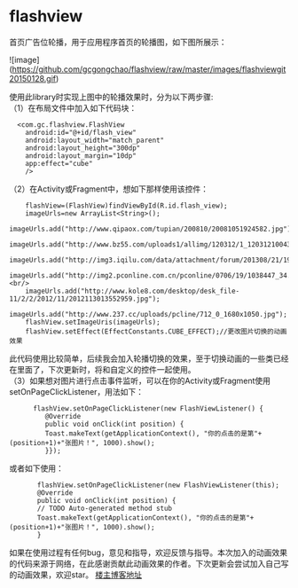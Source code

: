 flashview
=========

首页广告位轮播，用于应用程序首页的轮播图，如下图所展示：

 ![image] (https://github.com/gcgongchao/flashview/raw/master/images/flashviewgit20150128.gif)
 
使用此library时实现上图中的轮播效果时，分为以下两步骤: <br/>
（1）在布局文件中加入如下代码块：<br/>
      
      <com.gc.flashview.FlashView
        android:id="@+id/flash_view"
        android:layout_width="match_parent"
        android:layout_height="300dp"
        android:layout_margin="10dp"
        app:effect="cube"  
        />
（2）在Activity或Fragment中，想如下那样使用该控件：<br/>

        flashView=(FlashView)findViewById(R.id.flash_view);
        imageUrls=new ArrayList<String>();
        imageUrls.add("http://www.qipaox.com/tupian/200810/20081051924582.jpg");
        imageUrls.add("http://www.bz55.com/uploads1/allimg/120312/1_120312100435_8.jpg");
        imageUrls.add("http://img3.iqilu.com/data/attachment/forum/201308/21/192654ai88zf6zaa60zddo.jpg");
        imageUrls.add("http://img2.pconline.com.cn/pconline/0706/19/1038447_34.jpg");<br/>
        imageUrls.add("http://www.kole8.com/desktop/desk_file-11/2/2/2012/11/2012113013552959.jpg");
        imageUrls.add("http://www.237.cc/uploads/pcline/712_0_1680x1050.jpg");
        flashView.setImageUris(imageUrls);
        flashView.setEffect(EffectConstants.CUBE_EFFECT);//更改图片切换的动画效果
        
此代码使用比较简单，后续我会加入轮播切换的效果，至于切换动画的一些类已经在里面了，下次更新时，将和自定义的控件一起使用。<br/>
（3）如果想对图片进行点击事件监听，可以在你的Activity或Fragment使用setOnPageClickListener，用法如下：<br/>

        
        
         
          flashView.setOnPageClickListener(new FlashViewListener() {
        	 @Override
        	 public void onClick(int position) {
        	 Toast.makeText(getApplicationContext(), "你的点击的是第"+(position+1)+"张图片！", 1000).show();
        	 }});
        	 
 或者如下使用：  
      
          
           flashView.setOnPageClickListener(new FlashViewListener(this); 
           @Override
           public void onClick(int position) {
           // TODO Auto-generated method stub
           Toast.makeText(getApplicationContext(), "你的点击的是第"+(position+1)+"张图片！", 1000).show();
           }
	
如果在使用过程有任何bug，意见和指导，欢迎反馈与指导。本次加入的动画效果的代码来源于网络，在此感谢贡献此动画效果的作者。下次更新会尝试加入自己写的动画效果，欢迎star。
[楼主博客地址](http://blog.csdn.net/android_jiangjun/article/details/39638129)<br />
